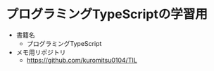 # プログラミングTypeScriptの学習用

- 書籍名
  - プログラミングTypeScript
- メモ用リポジトリ
  - https://github.com/kuromitsu0104/TIL
